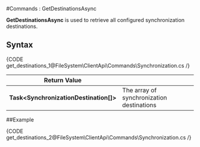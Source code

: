 ﻿#Commands : GetDestinationsAsync

**GetDestinationsAsync** is used to retrieve all configured synchronization destinations.

## Syntax

{CODE get_destinations_1@FileSystem\ClientApi\Commands\Synchronization.cs /}

| Return Value | |
| ------------- | ------------- |
| **Task&lt;SynchronizationDestination[]&gt;** | The array of synchronization destinations |

##Example

{CODE get_destinations_2@FileSystem\ClientApi\Commands\Synchronization.cs /}